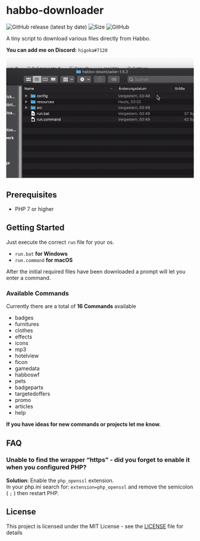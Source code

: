 # habbo-downloader

![GitHub release (latest by date)](https://img.shields.io/github/v/release/higoka/habbo-downloader?style=for-the-badge)
![Size](https://img.shields.io/github/languages/code-size/higoka/habbo-downloader?color=limegreen&label=size&style=for-the-badge)
![GitHub](https://img.shields.io/github/license/higoka/habbo-downloader?color=orangered&style=for-the-badge)

A tiny script to download various files directly from Habbo.

**You can add me on Discord:** `higoka#7120`

![](preview.gif)

## Prerequisites

- PHP 7 or higher

## Getting Started

Just execute the correct `run` file for your os.

- `run.bat` **for Windows**
- `run.command` **for macOS**

After the initial required files have been downloaded a prompt will let you enter a command.

### Available Commands

Currently there are a total of **16 Commands** available
- badges
- furnitures
- clothes
- effects
- icons
- mp3
- hotelview
- ficon
- gamedata
- habboswf
- pets
- badgeparts
- targetedoffers
- promo
- articles
- help

**If you have ideas for new commands or projects let me know.**

## FAQ

### Unable to find the wrapper “https” - did you forget to enable it when you configured PHP?

**Solution**: Enable the `php_openssl` extension.  
In your php.ini search for: `extension=php_openssl` and remove the semicolon ( `;` ) then restart PHP.

## License

This project is licensed under the MIT License - see the [LICENSE](LICENSE) file for details
